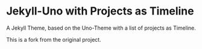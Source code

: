 # Jekyll-Uno with Projects as Timeline
A Jekyll Theme, based on the Uno-Theme with a list of projects as Timeline.

This is a fork from the original project.